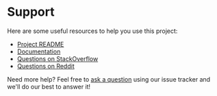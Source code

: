 # Support

Here are some useful resources to help you use this project:

- [Project README](../README.md)
- [Documentation](https://uri.thephpleague.com/)
- [Questions on StackOverflow](https://stackoverflow.com/search?q=php+uri+league)
- [Questions on Reddit](https://www.reddit.com/r/PHPhelp/search/?q=uri&restrict_sr=1)

Need more help? Feel free to [ask a question](https://github.com/thephpleague/uri-src/issues/new?labels=question) using our issue tracker and we'll do our best to answer it!
 
